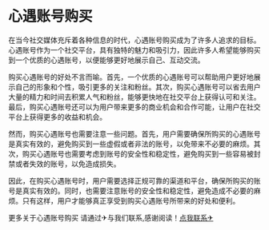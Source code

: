 # 心遇账号购买

在当今社交媒体充斥着各种信息的时代，心遇账号购买成为了许多人追求的目标。心遇账号作为一个社交平台，具有独特的魅力和吸引力，因此许多人希望能够购买到一个优质的心遇账号，以便能够更好地展示自己、互动交流。

购买心遇账号的好处不言而喻。首先，一个优质的心遇账号可以帮助用户更好地展示自己的形象和个性，吸引更多的关注和粉丝。其次，购买心遇账号可以省去用户大量的精力和时间去积累人气和粉丝，能够更快地在社交平台上获得认可和关注。最后，购买心遇账号还可以为用户带来更多的商业机会和合作可能，让用户在社交平台上获得更多的收益和机会。

然而，购买心遇账号也需要注意一些问题。首先，用户需要确保所购买的心遇账号是真实有效的，避免购买到一些虚假或者非法的账号，以免带来不必要的麻烦。其次，购买心遇账号也需要考虑到账号的安全性和稳定性，避免购买到一些容易被封禁或者失效的账号，以免造成损失。

因此，在购买心遇账号时，用户需要选择正规可靠的渠道和平台，确保所购买的账号是真实有效的。同时，也需要注意账号的安全性和稳定性，避免造成不必要的麻烦。只有这样，用户才能够真正享受到购买心遇账号所带来的好处和便利。

更多关于心遇账号购买 请通过✈与我们联系,感谢阅读！[点我联系✈](https://web.G208.com)